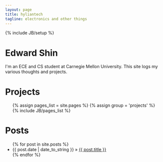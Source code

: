 ```yaml
---
layout: page
title: hyliantech
tagline: electronics and other things
---
```

{% include JB/setup %}

Edward Shin
===========


I'm an ECE and CS student at Carnegie Mellon University.
This site logs my various thoughts and projects.

Projects
========

<ul>
    {% assign pages_list = site.pages %}
    {% assign group = 'projects' %}
    {% include JB/pages_list %}
</ul>

Posts
=====

<ul class="posts">
  {% for post in site.posts %}
      <li><span>{{ post.date | date_to_string }}</span> &raquo; <a href="{{ BASE_PATH }}{{ post.url }}">{{ post.title }}</a></li>
        {% endfor %}
        </ul>
